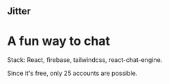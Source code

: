 ## Jitter

# A fun way to chat

Stack: React, firebase, tailwindcss, react-chat-engine.

Since it's free, only 25 accounts are possible.
